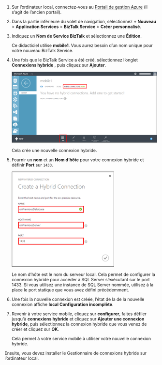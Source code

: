
1. Sur l’ordinateur local, connectez-vous au [Portail de gestion Azure](http://manager.windowsazure.com) (il s’agit de l’ancien portail).

2. Dans la partie inférieure du volet de navigation, sélectionnez **+ Nouveau** > **Application Services** > **BizTalk Service** > **Créer personnalisé**.

3. Indiquez un **Nom de Service BizTalk** et sélectionnez une **Édition**. 

    Ce didacticiel utilise **mobile1**. Vous aurez besoin d’un nom unique pour votre nouveau BizTalk Service.

4. Une fois que le BizTalk Service a été créé, sélectionnez l’onglet **Connexions hybride** , puis cliquez sur **Ajouter**.

    ![Ajouter une connexion hybride](./media/hybrid-connections-create-new/3.png)

    Cela crée une nouvelle connexion hybride.

5. Fournir un **nom** et un **Nom d’hôte** pour votre connexion hybride et définir **Port** sur `1433`. 
  
    ![Configurer la connexion hybride](./media/hybrid-connections-create-new/4.png)

    Le nom d’hôte est le nom du serveur local. Cela permet de configurer la connexion hybride pour accéder à SQL Server s’exécutant sur le port 1433. Si vous utilisez une instance de SQL Server nommée, utilisez à la place le port statique que vous avez défini précédemment.

6. Une fois la nouvelle connexion est créée, l’état de la de la nouvelle connexion affiche **local Configuration incomplète**.

7. Revenir à votre service mobile, cliquez sur **configurer**, faites défiler jusqu'à **connexions hybride** et cliquez sur **Ajouter une connexion hybride**, puis sélectionnez la connexion hybride que vous venez de créer et cliquez sur **OK**.

    Cela permet à votre service mobile à utiliser votre nouvelle connexion hybride.

Ensuite, vous devez installer le Gestionnaire de connexions hybride sur l’ordinateur local.